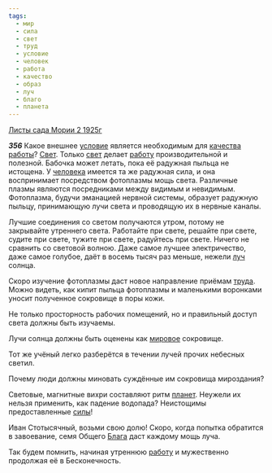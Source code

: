 ```yaml
---
tags:
  - мир
  - сила
  - свет
  - труд
  - условие
  - человек
  - работа
  - качество
  - образ
  - луч
  - благо
  - планета
---
```


[Листы сада Мории 2 1925г](/agni/1925)

___356___
Какое внешнее [условие](/tag/#условие) является необходимым для [качества](/tag/#качество) [работы](/tag/#работа)? [Свет](/tag/#[свет](/tag/#свет)). Только [свет](/tag/#свет) делает [работу](/tag/#работа) производительной и полезной. Бабочка может летать, пока её радужная пыльца не истощена. У [человека](/tag/#человек) имеется та же радужная сила, и она воспринимает посредством фотоплазмы мощь света. Различные плазмы являются посредниками между видимым и невидимым. Фотоплазма, будучи эманацией нервной системы, образует радужную пыльцу, принимающую лучи света и проводящую их в нервные каналы.   

Лучшие соединения со светом получаются утром, потому не закрывайте утреннего света. Работайте при свете, решайте при свете, судите при свете, тужите при свете, радуйтесь при свете. Ничего не сравнить со световой волною. Даже самое лучшее электричество, даже самое голубое, даёт в восемь тысяч раз меньше, нежели [луч](/tag/#луч) солнца.   

Скоро изучение фотоплазмы даст новое направление приёмам [труда](/tag/#труд). Можно видеть, как кипит пыльца фотоплазмы и маленькими воронками уносит полученное сокровище в поры кожи.   

Не только просторность рабочих помещений, но и правильный доступ света должны быть изучаемы.   

Лучи солнца должны быть оценены как [мировое](/tag/#[мир](/tag/#мир)) сокровище.   

Тот же учёный легко разберётся в течении лучей прочих небесных светил.   

Почему люди должны миновать суждённые им сокровища мироздания?   

Световые, магнитные вихри составляют ритм [планет](/tag/#планета). Неужели их нельзя применить, как падение водопада? Неистощимы предоставленные [силы](/tag/#сила)!   

Иван Стотысячный, возьми свою долю! Скоро, когда попытка обратится в завоевание, семя Общего [Блага](/tag/#благо) даст каждому мощь луча.   

Так будем помнить, начиная утреннюю [работу](/tag/#работа) и мужественно продолжая её в Бесконечность.   


